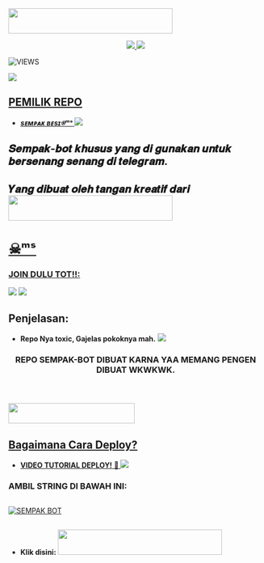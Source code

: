 
<img src="https://img.shields.io/badge/SEMPAK-BOT-red?style=flat&logo=Heroku" width="325" height="50.100" />


<p align="center">
  <a href="https://github.com/ramadhani892/RAM-UBOT/fork">
    <img src="https://img.shields.io/github/forks/ramadhani892/RAM-UBOT?label=Fork&style=social">
    
  </a>
  <a href="https://github.com/ramadhani892/RAM-UBOT">
    <img src="https://img.shields.io/github/stars/ramadhani892/RAM-UBOT?style=social">
  </a>
</p>  

![VIEWS](https://komarev.com/ghpvc/?username=ramadhani892)

<a href="https://t.me/ramubotspam"><img src="https://img.shields.io/badge/KODE%20PENILAIAN-A+-blue.svg?style=for-the-badge&logo=Factor.">

## PEMILIK REPO
* ***sᴇᴍᴘᴀᴋ ʙᴇsɪ⍟ᵐˢ***
[<img src="https://telegra.ph/file/5e183c7f319f42d68834d.png">](https://t.me/signatureofthehero)

  
  
  
  
## 𝑺𝒆𝒎𝒑𝒂𝒌-𝒃𝒐𝒕 𝒌𝒉𝒖𝒔𝒖𝒔 𝒚𝒂𝒏𝒈 𝒅𝒊 𝒈𝒖𝒏𝒂𝒌𝒂𝒏 𝒖𝒏𝒕𝒖𝒌 𝒃𝒆𝒓𝒔𝒆𝒏𝒂𝒏𝒈 𝒔𝒆𝒏𝒂𝒏𝒈 𝒅𝒊 𝒕𝒆𝒍𝒆𝒈𝒓𝒂𝒎.
## 𝒀𝒂𝒏𝒈 𝒅𝒊𝒃𝒖𝒂𝒕 𝒐𝒍𝒆𝒉 𝒕𝒂𝒏𝒈𝒂𝒏 𝒌𝒓𝒆𝒂𝒕𝒊𝒇 𝒅𝒂𝒓𝒊 <a href="https://t.me/MS_Aliansi"><img src="https://img.shields.io/badge/%20𝐀𝐋𝐈𝐀𝐍𝐒𝐈%20𝐌𝐈𝐌𝐈𝐊%20𝐒𝐔𝐒𝐔%20-black.svg?style=flat&logo=skull" width="325" height="50.100" />


# ☠︎︎ᵐˢ


### JOIN DULU TOT!!:

<a href="https://t.me/MSstory_ch"><img src="https://img.shields.io/badge/Channel%20MS%20STORY-blue.svg?style=for-the-badge&logo=Telegram"></a>
<a href="https://t.me/MS_Aliansi"><img src="https://img.shields.io/badge/Join-MIMIK%20SUSU-purple.svg?style=for-the-badge&logo=Telegram"></a>

## Penjelasan:
* **Repo Nya toxic, Gajelas pokoknya mah.** 
[<img src="https://telegra.ph/file/61fb157f63c079bc2dab7.png">](https://t.me/MS_Aliansi)


<h3 align="center">REPO SEMPAK-BOT DIBUAT KARNA YAA MEMANG PENGEN DIBUAT WKWKWK.</h3>
<p align="center">&nbsp;</p>

### <a href="https://t.me/Ms_aliansi"><img src="https://img.shields.io/badge/GROUP%20SUPER%20MIMIK%20SUSU-blue?style=flat&logo=Telegram" width="250" height="40.100" />


## Bagaimana Cara Deploy?


* **VIDEO TUTORIAL DEPLOY!** 🔧
[<img src="https://media.giphy.com/media/XD4BoRtenzE1eTIHzZ/giphy.gif">](https://t.me/UserbotChannel/36)

### AMBIL STRING DI BAWAH INI:
##
[![SEMPAK BOT](https://replit.com/badge/github/@mimiksusuprojects/SEMPAK-STRING)](https://replit.com/mimiksusuprojects/SEMPAK-STRING)
##

* **Klik disini:**
<a href="https://heroku.com/deploy?template=https://github.com/mimiksusuprojects/PRIVATE.git"><img src="https://img.shields.io/badge/𝕯𝖊𝖕𝖑𝖔𝖞%20𝕾𝖊𝖒𝖕𝖆𝖐-🅿︎🆁︎🅸︎🆅︎🅰︎🆃︎🅴︎%20𝖉𝖎%20𝕳𝖊𝖗𝖔𝖐𝖚-rainbow?style=flat&logo=Heroku" width="325" height="50.100" />

